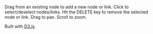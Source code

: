 Drag from an existing node to add a new node or link. Click to select/deselect nodes/links. Hit the DELETE key to remove the selected node or link. Drag to pan. Scroll to zoom.

Built with [D3.js](http://mbostock.github.com/d3/).